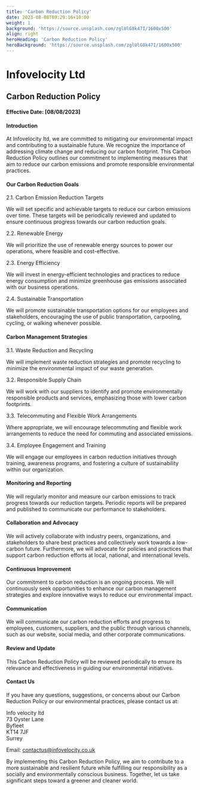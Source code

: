 ```yaml
---
title: 'Carbon Reduction Policy'
date: 2023-08-08T09:29:16+10:00
weight: 1
background: 'https://source.unsplash.com/zglUlG8k47I/1600x500'
align: right
heroHeading: 'Carbon Reduction Policy'
heroBackground: 'https://source.unsplash.com/zglUlG8k47I/1600x500'
---
```

# Infovelocity Ltd
## Carbon Reduction Policy
#### Effective Date: [08/08/2023]

#### Introduction

At Infovelocity ltd, we are committed to mitigating our environmental impact and contributing to a sustainable future. We recognize the importance of addressing climate change and reducing our carbon footprint. This Carbon Reduction Policy outlines our commitment to implementing measures that aim to reduce our carbon emissions and promote responsible environmental practices.

#### Our Carbon Reduction Goals

2.1. Carbon Emission Reduction Targets

We will set specific and achievable targets to reduce our carbon emissions over time. These targets will be periodically reviewed and updated to ensure continuous progress towards our carbon reduction goals.

2.2. Renewable Energy

We will prioritize the use of renewable energy sources to power our operations, where feasible and cost-effective.

2.3. Energy Efficiency

We will invest in energy-efficient technologies and practices to reduce energy consumption and minimize greenhouse gas emissions associated with our business operations.

2.4. Sustainable Transportation

We will promote sustainable transportation options for our employees and stakeholders, encouraging the use of public transportation, carpooling, cycling, or walking whenever possible.

#### Carbon Management Strategies

3.1. Waste Reduction and Recycling

We will implement waste reduction strategies and promote recycling to minimize the environmental impact of our waste generation.

3.2. Responsible Supply Chain

We will work with our suppliers to identify and promote environmentally responsible products and services, emphasizing those with lower carbon footprints.

3.3. Telecommuting and Flexible Work Arrangements

Where appropriate, we will encourage telecommuting and flexible work arrangements to reduce the need for commuting and associated emissions.

3.4. Employee Engagement and Training

We will engage our employees in carbon reduction initiatives through training, awareness programs, and fostering a culture of sustainability within our organization.

#### Monitoring and Reporting

We will regularly monitor and measure our carbon emissions to track progress towards our reduction targets. Periodic reports will be prepared and published to communicate our performance to stakeholders.

#### Collaboration and Advocacy

We will actively collaborate with industry peers, organizations, and stakeholders to share best practices and collectively work towards a low-carbon future. Furthermore, we will advocate for policies and practices that support carbon reduction efforts at local, national, and international levels.

#### Continuous Improvement

Our commitment to carbon reduction is an ongoing process. We will continuously seek opportunities to enhance our carbon management strategies and explore innovative ways to reduce our environmental impact.

#### Communication

We will communicate our carbon reduction efforts and progress to employees, customers, suppliers, and the public through various channels, such as our website, social media, and other corporate communications.

#### Review and Update

This Carbon Reduction Policy will be reviewed periodically to ensure its relevance and effectiveness in guiding our environmental initiatives.

#### Contact Us

If you have any questions, suggestions, or concerns about our Carbon Reduction Policy or our environmental practices, please contact us at:

Info velocity ltd  
73 Oyster Lane  
Byfleet  
KT14 7JF  
Surrey  

Email: contactus@infovelocity.co.uk

By implementing this Carbon Reduction Policy, we aim to contribute to a more sustainable and resilient future while fulfilling our responsibility as a socially and environmentally conscious business. Together, let us take significant steps toward a greener and cleaner world.
